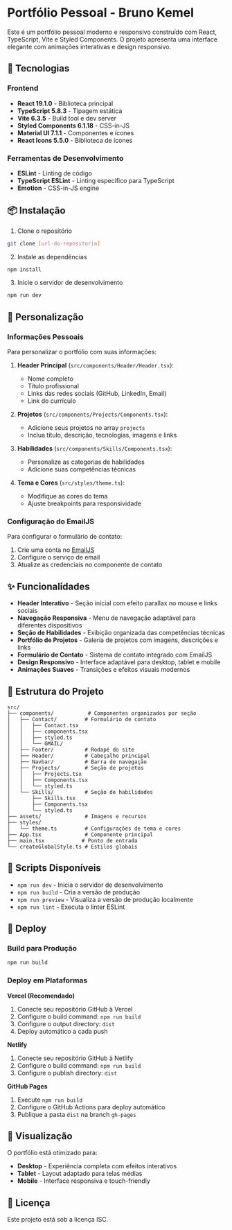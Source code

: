 # Portfólio Pessoal - Bruno Kemel

Este é um portfólio pessoal moderno e responsivo construído com React, TypeScript, Vite e Styled Components. O projeto apresenta uma interface elegante com animações interativas e design responsivo.

## 🚀 Tecnologias

### Frontend
- **React 19.1.0** - Biblioteca principal
- **TypeScript 5.8.3** - Tipagem estática
- **Vite 6.3.5** - Build tool e dev server
- **Styled Components 6.1.18** - CSS-in-JS
- **Material UI 7.1.1** - Componentes e ícones
- **React Icons 5.5.0** - Biblioteca de ícones

### Ferramentas de Desenvolvimento
- **ESLint** - Linting de código
- **TypeScript ESLint** - Linting específico para TypeScript
- **Emotion** - CSS-in-JS engine

## 📦 Instalação

1. Clone o repositório
```bash
git clone [url-do-repositorio]
```

2. Instale as dependências
```bash
npm install
```

3. Inicie o servidor de desenvolvimento
```bash
npm run dev
```

## 🎨 Personalização

### Informações Pessoais
Para personalizar o portfólio com suas informações:

1. **Header Principal** (`src/components/Header/Header.tsx`):
   - Nome completo
   - Título profissional
   - Links das redes sociais (GitHub, LinkedIn, Email)
   - Link do currículo

2. **Projetos** (`src/components/Projects/Components.tsx`):
   - Adicione seus projetos no array `projects`
   - Inclua título, descrição, tecnologias, imagens e links

3. **Habilidades** (`src/components/Skills/Components.tsx`):
   - Personalize as categorias de habilidades
   - Adicione suas competências técnicas

4. **Tema e Cores** (`src/styles/theme.ts`):
   - Modifique as cores do tema
   - Ajuste breakpoints para responsividade

### Configuração do EmailJS
Para configurar o formulário de contato:
1. Crie uma conta no [EmailJS](https://www.emailjs.com/)
2. Configure o serviço de email
3. Atualize as credenciais no componente de contato

## ✨ Funcionalidades

- **Header Interativo** - Seção inicial com efeito parallax no mouse e links sociais
- **Navegação Responsiva** - Menu de navegação adaptável para diferentes dispositivos
- **Seção de Habilidades** - Exibição organizada das competências técnicas
- **Portfólio de Projetos** - Galeria de projetos com imagens, descrições e links
- **Formulário de Contato** - Sistema de contato integrado com EmailJS
- **Design Responsivo** - Interface adaptável para desktop, tablet e mobile
- **Animações Suaves** - Transições e efeitos visuais modernos

## 📝 Estrutura do Projeto

```
src/
├── components/           # Componentes organizados por seção
│   ├── Contact/         # Formulário de contato
│   │   ├── Contact.tsx
│   │   ├── components.tsx
│   │   ├── styled.ts
│   │   └── GMAIL/
│   ├── Footer/          # Rodapé do site
│   ├── Header/          # Cabeçalho principal
│   ├── Navbar/          # Barra de navegação
│   ├── Projects/        # Seção de projetos
│   │   ├── Projects.tsx
│   │   ├── Components.tsx
│   │   └── styled.ts
│   └── Skills/          # Seção de habilidades
│       ├── Skills.tsx
│       ├── Components.tsx
│       └── styled.ts
├── assets/              # Imagens e recursos
├── styles/
│   └── theme.ts         # Configurações de tema e cores
├── App.tsx              # Componente principal
├── main.tsx            # Ponto de entrada
└── createGlobalStyle.ts # Estilos globais
```

## 🔧 Scripts Disponíveis

- `npm run dev` - Inicia o servidor de desenvolvimento
- `npm run build` - Cria a versão de produção
- `npm run preview` - Visualiza a versão de produção localmente
- `npm run lint` - Executa o linter ESLint

## 🚀 Deploy

### Build para Produção
```bash
npm run build
```

### Deploy em Plataformas

**Vercel (Recomendado)**
1. Conecte seu repositório GitHub à Vercel
2. Configure o build command: `npm run build`
3. Configure o output directory: `dist`
4. Deploy automático a cada push

**Netlify**
1. Conecte seu repositório GitHub à Netlify
2. Configure o build command: `npm run build`
3. Configure o publish directory: `dist`

**GitHub Pages**
1. Execute `npm run build`
2. Configure o GitHub Actions para deploy automático
3. Publique a pasta `dist` na branch `gh-pages`

## 📱 Visualização

O portfólio está otimizado para:
- **Desktop** - Experiência completa com efeitos interativos
- **Tablet** - Layout adaptado para telas médias
- **Mobile** - Interface responsiva e touch-friendly

## 📄 Licença

Este projeto está sob a licença ISC.
